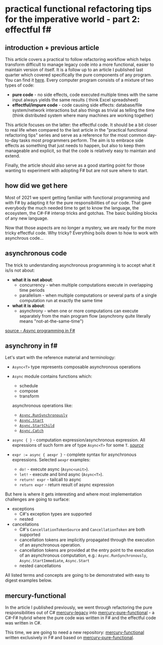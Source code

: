 # practical functional refactoring tips for the imperative world - part 2: effectful f#

## introduction + previous article

This article covers a practical to follow refactoring workflow which helps transform difficult to manage legacy code
into a more functional, easier to maintain version of itself. It is a follow up to an article I published last quarter
which covered specifically the pure components of any program. You can find
it [here](https://github.com/PiotrJustyna/articles/blob/main/refactoring-tips/index.md). Every computer program consists
of a mixture of two types of code:

* **pure code** - no side effects, code executed multiple times with the same input always yields the same results (
  think Excel spreadsheet)
* **effectful/impure code** - code causing side effects: database/file system/network interactions but also things as
  trivial as telling the time (think distributed system where many machines are working together)

This article focuses on the latter: the effectful code. It should be a bit closer to real life when compared to the last
article in the "practical functional refactoring tips" series and serve as a reference for the most common day-to-day
tasks most programmers perform. The aim is to embrace side effects as something that just needs to happen, but also to
keep them manageable and explicit, so that the code is relatively easy to maintain and extend.

Finally, the article should also serve as a good starting point for those wanting to experiment with adopting F# but are
not sure where to start.

## how did we get here

Most of 2021 we spent getting familiar with functional programming and with F# by adapting it for the pure
responsibilities of our code. That gave everybody the much needed time to get to know the language, the ecosystem, the
C#-F# interop tricks and gotchas. The basic building blocks of any new language.

Now that those aspects are no longer a mystery, we are ready for the more tricky effectful code. Why tricky? Everything
boils down to how to work with asynchrous code...

## asynchronous code

The trick to understanding asynchronous programming is to accept what it is/is not about:

* **what it is not about**:
    * concurrency - when multiple computations execute in overlapping time periods
    * parallelism - when multiple computations or several parts of a single computation run at exactly the same time
* **what it is about**:
    * asynchrony - when one or more computations can execute separately from the main program flow (asynchrony quite
      literally means "not-at-the-same-time")

[source - Async programming in F#](https://docs.microsoft.com/en-us/dotnet/fsharp/tutorials/async#asynchrony-defined)

## asynchrony in f#

Let's start with the reference material and terminology:

* `Async<T>` type represents composable asynchronous operations
* `Async` module contains functions which:
    * schedule
    * compose
    * transform

  asynchronous operations like:

    * [`Async.RunSynchronously`](https://docs.microsoft.com/en-us/dotnet/fsharp/tutorials/async#asyncrunsynchronously)
    * [`Async.Start`](https://docs.microsoft.com/en-us/dotnet/fsharp/tutorials/async#asyncstart)
    * [`Async.StartChild`](https://docs.microsoft.com/en-us/dotnet/fsharp/tutorials/async#asyncstartchild)
    * [`Async.Catch`](https://docs.microsoft.com/en-us/dotnet/fsharp/tutorials/async#asynccatch)

* `async { }` - computation expression/asynchronous expression. All expressions of such form are of type `Async<T>` for
  some `T`. [*source*](https://www.microsoft.com/en-us/research/wp-content/uploads/2016/02/async-padl-revised-v2.pdf)
* `expr := async { aexpr }` - complete syntax for asynchronous expressions. Selected `aexpr` examples:
    * `do!` - execute async (`Async<unit>`).
    * `let!` - execute and bind async (`Async<T>`).
    * `return! expr` - tailcall to async
    * `return expr` - return result of async expression

But here is where it gets interesting and where most implementation challenges are going to surface:

* exceptions
    * C#'s exception types are supported
    * nested
* cancellations
    * C#'s `CancellationTokenSource` and `CancellationToken` are both supported
    * cancellation tokens are implicitly propagated through the execution of an asynchronous operation.
    * cancellation tokens are provided at the entry point to the execution of an asynchronous computation,
      e.g.: `Async.RunSynchronously`, `Async.StartImmediate`, `Async.Start`
    * nested cancellations

All listed terms and concepts are going to be demonstrated with easy to digest examples below.

## mercury-functional

In the article I published previously, we went through refactoring the pure responsibilities out of C# [mercury-legacy](https://github.com/PiotrJustyna/mercury-legacy) into [mercury-pure-functional](https://github.com/PiotrJustyna/mercury-pure-functional) - a C#-F# hybrid where the pure code was written in F# and the effectful code was written in C#.

This time, we are going to need a new repository: [mercury-functional](https://github.com/PiotrJustyna/mercury-functional) written exclusively in F# and based on [mercury-pure-functional](https://github.com/PiotrJustyna/mercury-pure-functional).

